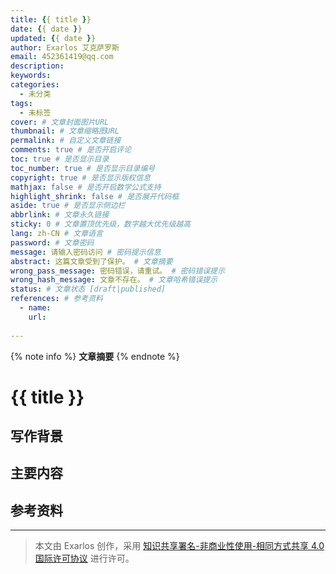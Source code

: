 ```yaml
---
title: {{ title }}
date: {{ date }}
updated: {{ date }}
author: Exarlos 艾克萨罗斯
email: 452361419@qq.com
description: 
keywords: 
categories: 
  - 未分类
tags: 
  - 未标签
cover: # 文章封面图片URL
thumbnail: # 文章缩略图URL
permalink: # 自定义文章链接
comments: true # 是否开启评论
toc: true # 是否显示目录
toc_number: true # 是否显示目录编号
copyright: true # 是否显示版权信息
mathjax: false # 是否开启数学公式支持
highlight_shrink: false # 是否展开代码框
aside: true # 是否显示侧边栏
abbrlink: # 文章永久链接
sticky: 0 # 文章置顶优先级，数字越大优先级越高
lang: zh-CN # 文章语言
password: # 文章密码
message: 请输入密码访问 # 密码提示信息
abstract: 这篇文章受到了保护。 # 文章摘要
wrong_pass_message: 密码错误，请重试。 # 密码错误提示
wrong_hash_message: 文章不存在。 # 文章哈希错误提示
status: # 文章状态 [draft|published]
references: # 参考资料
  - name: 
    url: 
    
---
```


<!-- 在此处添加文章摘要 -->
{% note info %}
**文章摘要**
{% endnote %}

<!-- more -->

# {{ title }}

## 写作背景

## 主要内容

## 参考资料

---
> 本文由 Exarlos 创作，采用 [知识共享署名-非商业性使用-相同方式共享 4.0 国际许可协议](http://creativecommons.org/licenses/by-nc-sa/4.0/) 进行许可。
